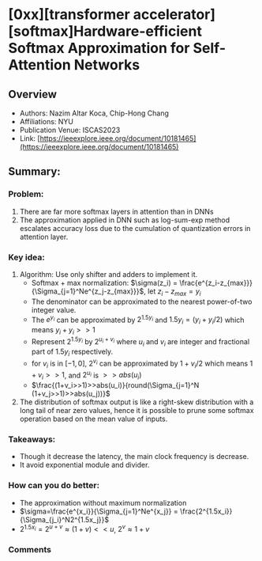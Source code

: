 # [0xx][transformer accelerator][softmax]Hardware-efficient Softmax Approximation for Self-Attention Networks
## Overview
* Authors: Nazim Altar Koca, Chip-Hong Chang
* Affiliations: NYU
* Publication Venue: ISCAS2023
* Link: [https://ieeexplore.ieee.org/document/10181465](https://ieeexplore.ieee.org/document/10181465)
## Summary: 
### Problem:
1. There are far more softmax layers in attention than in DNNs 
2. The approximation applied in DNN such as log-sum-exp method escalates accuracy loss due to the cumulation of quantization errors in attention layer.

### Key idea: 
1. Algorithm: Use only shifter and adders to implement it.
    - Softmax + max normalization: $\sigma(z_i) = \frac{e^{z_i-z_{max}}}{\Sigma_{j=1}^Ne^{z_j-z_{max}}}$, let $z_i-z_{max}=y_i$
    - The denominator can be approximated to the nearest power-of-two integer value.
    - The $e^{y_i}$ can be approximated by $2^{1.5y_i}$ and $1.5y_i=(y_i+y_i/2)$ which means $y_i+y_i>>1$
    - Represent $2^{1.5y_i}$ by $2^{u_i+v_i}$ where $u_i$ and $v_i$ are integer and fractional part of $1.5y_i$ respectively.
    - for $v_i$ is in $[-1,0]$, $2^{v_i}$ can be approximated by $1+v_i/2$ which means $1+v_i>>1$, and $2^{u_i}$ is $>>abs(u_i)$
    - $\frac{(1+v_i>>1)>>abs(u_i)}{round(\Sigma_{j=1}^N (1+v_j>>1)>>abs(u_j))}$
2. The distribution of softmax output is like a right-skew distribution with a long tail of near zero values, hence it is possible to prune some softmax operation based on the mean value of inputs.
### Takeaways: 
- Though it decrease the latency, the main clock frequency is decrease. 
- It avoid exponential module and divider.

### How can you do better:
- The approximation without maximum normalization
- $\sigma=\frac{e^{x_i}}{\Sigma_{j=1}^Ne^{x_j}} = \frac{2^{1.5x_i}}{\Sigma_{j_i}^N2^{1.5x_j}}$
- $2^{1.5x_i}=2^{u+v}\approx (1+v) << u$,  $2^v\approx 1+v$

### Comments
